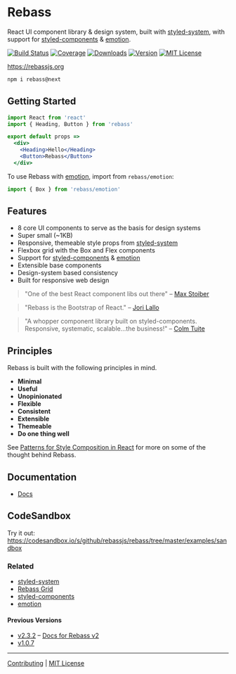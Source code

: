 
# Rebass

React UI component library & design system,
built with [styled-system][system],
with support for
[styled-components][sc] & [emotion][emotion].

[![Build Status][badge]][travis]
[![Coverage][coverage-badge]][coverage]
[![Downloads][downloads-badge]][npm]
[![Version][version-badge]][npm]
[![MIT License][license-badge]](LICENSE.md)

[badge]: https://flat.badgen.net/travis/rebassjs/rebass
[travis]: https://travis-ci.org/rebassjs/rebass
[coverage-badge]: https://flat.badgen.net/codecov/c/github/rebassjs/rebass
[coverage]: https://codecov.io/github/rebassjs/rebass

[downloads-badge]: https://flat.badgen.net/npm/dw/rebass
[version-badge]: https://flat.badgen.net/npm/v/rebass/next
[license-badge]: https://flat.badgen.net/badge/license/MIT/blue
[npm]: https://npmjs.com/package/rebass

https://rebassjs.org

```sh
npm i rebass@next
```

## Getting Started

```jsx
import React from 'react'
import { Heading, Button } from 'rebass'

export default props =>
  <div>
    <Heading>Hello</Heading>
    <Button>Rebass</Button>
  </div>
```

To use Rebass with [emotion][emotion], import from `rebass/emotion`:

```js
import { Box } from 'rebass/emotion'
```

## Features

- 8 core UI components to serve as the basis for design systems
- Super small (~1KB)
- Responsive, themeable style props from [styled-system][system]
- Flexbox grid with the Box and Flex components
- Support for [styled-components][sc] & [emotion][emotion]
- Extensible base components
- Design-system based consistency
- Built for responsive web design


> "One of the best React component libs out there"
> – [Max Stoiber](https://twitter.com/mxstbr/status/882657561111080960)

> "Rebass is the Bootstrap of React."
> – [Jori Lallo](https://twitter.com/jorilallo/status/882990343225868289)

> "A whopper component library built on styled-components. Responsive, systematic, scalable...the business!"
> – [Colm Tuite](https://twitter.com/colmtuite/status/882715087936606210)

## Principles

Rebass is built with the following principles in mind.

- **Minimal**
- **Useful**
- **Unopinionated**
- **Flexible**
- **Consistent**
- **Extensible**
- **Themeable**
- **Do one thing well**

See [Patterns for Style Composition in React](http://jxnblk.com/writing/posts/patterns-for-style-composition-in-react/)
for more on some of the thought behind Rebass.

## Documentation

- [Docs](https://rebassjs.org)

## CodeSandbox

Try it out:
https://codesandbox.io/s/github/rebassjs/rebass/tree/master/examples/sandbox


### Related

- [styled-system][system]
- [Rebass Grid][]
- [styled-components][sc]
- [emotion][emotion]

[system]: https://github.com/jxnblk/styled-system
[Rebass Grid]: https://github.com/rebassjs/grid
[sc]: https://github.com/styled-components/styled-components
[emotion]: https://github.com/emotion-js/emotion

#### Previous Versions

- [v2.3.2](https://github.com/rebassjs/rebass/tree/v2) – [Docs for Rebass v2](https://rebass-v2.now.sh)
- [v1.0.7](https://github.com/rebassjs/rebass/tree/v1.0.7)

---

[Contributing](.github/CONTRIBUTING.md)
|
[MIT License](.github/LICENSE.md)

